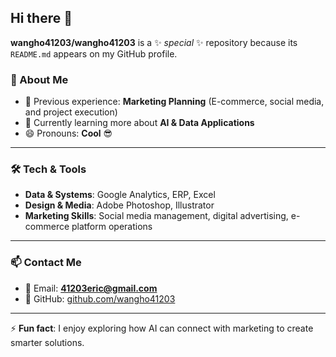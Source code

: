 ## Hi there 👋

**wangho41203/wangho41203** is a ✨ _special_ ✨ repository because its `README.md` appears on my GitHub profile.

### 🌟 About Me
- 💼 Previous experience: **Marketing Planning** (E-commerce, social media, and project execution)   
- 🌱 Currently learning more about **AI & Data Applications**  
- 😄 Pronouns: **Cool** 😎  

---

### 🛠️ Tech & Tools
- **Data & Systems**: Google Analytics, ERP, Excel  
- **Design & Media**: Adobe Photoshop, Illustrator  
- **Marketing Skills**: Social media management, digital advertising, e-commerce platform operations  

---

### 📫 Contact Me
- 📧 Email: **41203eric@gmail.com**  
- 🐙 GitHub: [github.com/wangho41203](https://github.com/wangho41203)  

---

⚡ **Fun fact**: I enjoy exploring how AI can connect with marketing to create smarter solutions.
